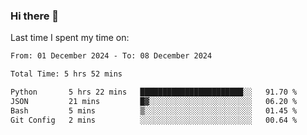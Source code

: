 ### Hi there 👋

<!--
**Grav1tum/Grav1tum** is a ✨ _special_ ✨ repository because its `README.md` (this file) appears on your GitHub profile.

Here are some ideas to get you started:

- 🔭 I’m currently working on ...
- 🌱 I’m currently learning ...
- 👯 I’m looking to collaborate on ...
- 🤔 I’m looking for help with ...
- 💬 Ask me about ...
- 📫 How to reach me: ...
- 😄 Pronouns: ...
- ⚡ Fun fact: ...
-->
Last time I spent my time on:
<!--START_SECTION:waka-->

```txt
From: 01 December 2024 - To: 08 December 2024

Total Time: 5 hrs 52 mins

Python       5 hrs 22 mins   ███████████████████████░░   91.70 %
JSON         21 mins         █▓░░░░░░░░░░░░░░░░░░░░░░░   06.20 %
Bash         5 mins          ▒░░░░░░░░░░░░░░░░░░░░░░░░   01.45 %
Git Config   2 mins          ░░░░░░░░░░░░░░░░░░░░░░░░░   00.64 %
```

<!--END_SECTION:waka-->
